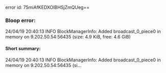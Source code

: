 error id: 75miAfKEDXOIBHSjZmQUeg==
### Bloop error:

24/04/19 20:40:13 INFO BlockManagerInfo: Added broadcast_0_piece0 in memory on 9.202.50.54:56435 (size: 4.9 KiB, free: 4.6 GiB)
#### Short summary: 

24/04/19 20:40:13 INFO BlockManagerInfo: Added broadcast_0_piece0 in memory on 9.202.50.54:56435 (si...
